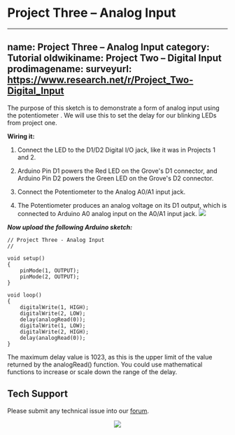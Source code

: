 # Project Three – Analog Input
---
name: Project Three – Analog Input
category: Tutorial
oldwikiname:  Project Two – Digital Input
prodimagename:
surveyurl: https://www.research.net/r/Project_Two-Digital_Input
---

The purpose of this sketch is to demonstrate a form of analog input using the potentiometer . We will use this to set the delay for our blinking LEDs from project one.

**Wiring it:**

1.  Connect the LED to the D1/D2 Digital I/O jack, like it was in Projects 1 and 2.

2.  Arduino Pin D1 powers the Red LED on the Grove's D1 connector, and Arduino Pin D2 powers the Green LED on the Grove's D2 connector.

3.  Connect the Potentiometer to the Analog A0/A1 input jack.

4.  The Potentiometer produces an analog voltage on its D1 output, which is connected to Arduino A0 analog input on the A0/A1 input jack.
![](https://files.seeedstudio.com/wiki/Project_Three-Analog_Input/img/Conn-three.jpg)

_**Now upload the following Arduino sketch:**_
```
// Project Three - Analog Input
//

void setup()
{
    pinMode(1, OUTPUT);
    pinMode(2, OUTPUT);
}

void loop()
{
    digitalWrite(1, HIGH);
    digitalWrite(2, LOW);
    delay(analogRead(0));
    digitalWrite(1, LOW);
    digitalWrite(2, HIGH);
    delay(analogRead(0));
}
```
The maximum delay value is 1023, as this is the upper limit of the value returned by the analogRead() function. You could use mathematical functions to increase or scale down the range of the delay.

## Tech Support
Please submit any technical issue into our [forum](http://forum.seeedstudio.com/). <br /><p style="text-align:center"><a href="https://www.seeedstudio.com/act-4.html?utm_source=wiki&utm_medium=wikibanner&utm_campaign=newproducts" target="_blank"><img src="https://files.seeedstudio.com/wiki/Wiki_Banner/new_product.jpg" /></a></p>